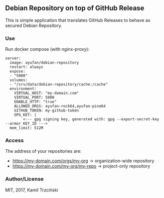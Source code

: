 ## Debian Repository on top of GitHub Release

This is simple application that translates GitHub Releases to behave as secured Debian Repository.

### Use

Run docker compose (with nginx-proxy):

```
server:
  image: ayufan/debian-repository
  restart: always
  expose:
  - "5000"
  volumes:
  - "/srv/data/debian-repository/cache:/cache"
  environment:
    VIRTUAL_HOST: "my-domain.com"
    VIRTUAL_PORT: 5000
    ENABLE_HTTP: "true"
    ALLOWED_ORGS: ayufan-rock64,ayufan-pine64
    GITHUB_TOKEN: my-github-token
    GPG_KEY: |
        <--- gpg signing key, generated with: gpg --export-secret-key --armor KEY_ID --->
  mem_limit: 512M
```

### Access

The address of your repositories are:
* https://my-domain.com/orgs/my-org -> organization-wide repository
* https://my-domain.com/my-org/my-repo -> project-only repository

### Author/License

MIT, 2017, Kamil Trzciński
